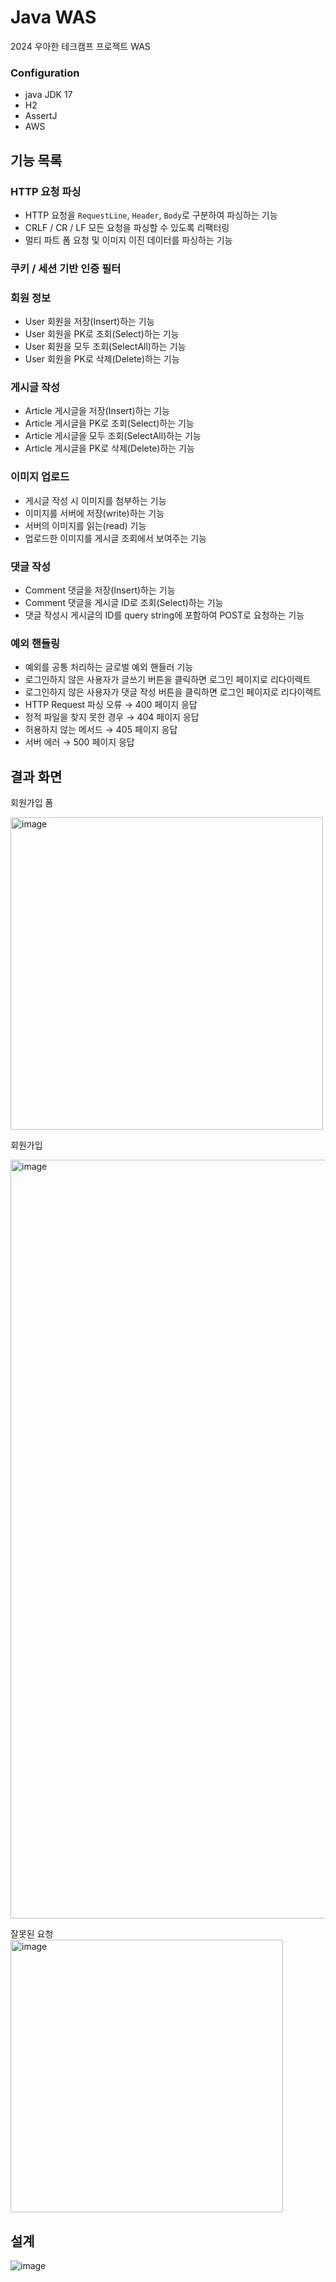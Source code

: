 # Java WAS

2024 우아한 테크캠프 프로젝트 WAS
### Configuration
- java JDK 17
- H2
- AssertJ
- AWS

## 기능 목록
### HTTP 요청 파싱
- HTTP 요청을 `RequestLine`, `Header`, `Body`로 구분하여 파싱하는 기능
- CRLF / CR / LF 모든 요청을 파싱할 수 있도록 리팩터링
- 멀티 파트 폼 요청 및 이미지 이진 데이터를 파싱하는 기능

### 쿠키 / 세션 기반 인증 필터

### 회원 정보
- User 회원을 저장(Insert)하는 기능
- User 회원을 PK로 조회(Select)하는 기능
- User 회원을 모두 조회(SelectAll)하는 기능
- User 회원을 PK로 삭제(Delete)하는 기능

### 게시글 작성
- Article 게시글을 저장(Insert)하는 기능
- Article 게시글을 PK로 조회(Select)하는 기능
- Article 게시글을 모두 조회(SelectAll)하는 기능
- Article 게시글을 PK로 삭제(Delete)하는 기능

### 이미지 업로드
- 게시글 작성 시 이미지를 첨부하는 기능
- 이미지를 서버에 저장(write)하는 기능
- 서버의 이미지를 읽는(read) 기능
- 업로드한 이미지를 게시글 조회에서 보여주는 기능

### 댓글 작성
- Comment 댓글을 저장(Insert)하는 기능	
- Comment 댓글을 게시글 ID로 조회(Select)하는 기능	
- 댓글 작성시 게시글의 ID를 query string에 포함하여 POST로 요청하는 기능

### 예외 핸들링
- 예외를 공통 처리하는 글로벌 예외 핸들러 기능	
- 로그인하지 않은 사용자가 글쓰기 버튼을 클릭하면 로그인 페이지로 리다이렉트
- 로그인하지 않은 사용자가 댓글 작성 버튼을 클릭하면 로그인 페이지로 리다이렉트	
- HTTP Request 파싱 오류 → 400 페이지 응답	
- 정적 파일을 찾지 못한 경우 → 404 페이지 응답	
- 허용하지 않는 메서드 → 405 페이지 응답	
- 서버 에러 → 500 페이지 응답	

## 결과 화면

회원가입 폼

<img width="500" alt="image" src="https://github.com/woowa-techcamp-2024/java-was/assets/68291395/0d077202-6fb6-47de-8051-298767655347">

회원가입

<img width="1214" alt="image" src="https://github.com/woowa-techcamp-2024/java-was/assets/68291395/dd1aefb5-8117-4cf0-bb54-d4d0f4fcfb7a">

잘못된 요청
<img width="436" alt="image" src="https://github.com/woowa-techcamp-2024/java-was/assets/68291395/d7c8970c-5e6c-4144-a47c-a3349e67e738">

## 설계

![image](https://github.com/woowa-techcamp-2024/java-was/assets/68291395/b0774a0c-37aa-4c9a-92ec-7422d89bf863)


